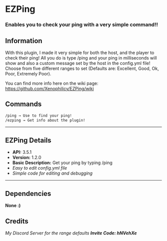 # EZPing

### Enables you to check your ping with a very simple command!!

## Information
With this plugin, I made it very simple for both the host, and the player to check their ping! All you do is type /ping and your ping in milliseconds will show and also a custom message set by the host in the config.yml file! Choose from five different ranges to set (Defaults are: Excellent, Good, Ok, Poor, Extremely Poor).

You can find more info here on the wiki page: https://github.com/Xenophilicy/EZPing/wiki
## Commands
```diff
/ping → Use to find your ping!
/ezping → Get info about the plugin!
```
***

## EZPing Details
* **API:** 3.5.1
* **Version:** 1.2.0
* **Basic Description:** Get your ping by typing /ping
* *Easy to edit config.yml file*
* *Simple code for editing and debugging*
***

## Dependencies
**None :)**

## Credits
*My Discord Server for the range defaults* ***Invite Code: hNVehXe***
